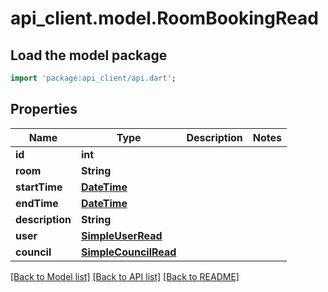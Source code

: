# api_client.model.RoomBookingRead

## Load the model package
```dart
import 'package:api_client/api.dart';
```

## Properties
Name | Type | Description | Notes
------------ | ------------- | ------------- | -------------
**id** | **int** |  | 
**room** | **String** |  | 
**startTime** | [**DateTime**](DateTime.md) |  | 
**endTime** | [**DateTime**](DateTime.md) |  | 
**description** | **String** |  | 
**user** | [**SimpleUserRead**](SimpleUserRead.md) |  | 
**council** | [**SimpleCouncilRead**](SimpleCouncilRead.md) |  | 

[[Back to Model list]](../README.md#documentation-for-models) [[Back to API list]](../README.md#documentation-for-api-endpoints) [[Back to README]](../README.md)


